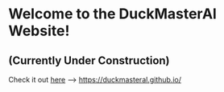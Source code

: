 # Welcome to the DuckMasterAl Website!
## (Currently Under Construction)
Check it out [here](https://duckmasteral.github.io/) --> https://duckmasteral.github.io/
